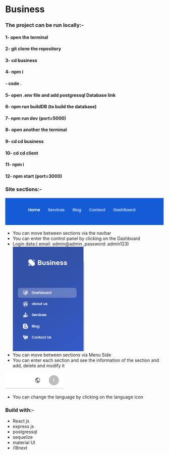 # Business


### The project can be run locally:-
#### 1- open the terminal
#### 2- git clone the repository
#### 3- cd business
#### 4- npm i
#### - code .
#### 5- open .env file and add postgressql Database link
#### 6- npm run buildDB (to build the database)
#### 7- npm run dev (port=5000)
#### 8- open another  the terminal
#### 9- cd cd business
#### 10- cd cd client
#### 11-  npm i
#### 12- npm start (port=3000)


### Site sections:-
![](img/1.png)
* You can move between sections via the navbar
* You can enter the control panel by clicking on the Dashboard
* Login data:( email: admin@admin ,password: admin123)
![](img/2.png)
* You can move between sections via Menu Side
* You can enter each section and see the information of the section and add, delete and modify it

![](img/3.png)
* You can change the language by clicking on the language icon

### Build with:-
* React js
* express js 
* postgressql
* sequelize
* material UI
* i18next






